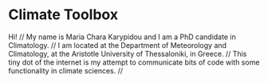 # Climate Toolbox

Hi! //
My name is Maria Chara Karypidou and I am a PhD candidate in Climatology. //
I am located at the Department of Meteorology and Climatology, at the Aristotle University of Thessaloniki, in Greece. //
This tiny dot of the internet is my attempt to communicate bits of code with some functionality in climate sciences. //
